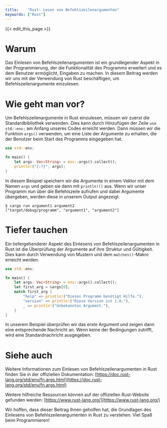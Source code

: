 ```yaml
---
title:    "Rust: Lesen von Befehlszeilenargumenten"
keywords: ["Rust"]
---
```


{{< edit_this_page >}}

# Warum

Das Einlesen von Befehlszeilenargumenten ist ein grundlegender Aspekt in der Programmierung, der die Funktionalität des Programms erweitert und es dem Benutzer ermöglicht, Eingaben zu machen. In diesem Beitrag werden wir uns mit der Verwendung von Rust beschäftigen, um Befehlszeilenargumente einzulesen.

# Wie geht man vor?

Um Befehlszeilenargumente in Rust einzulesen, müssen wir zuerst die Standardbibliothek verwenden. Dies kann durch Hinzufügen der Zeile `use std::env;` am Anfang unseres Codes erreicht werden. Dann müssen wir die Funktion `args()` verwenden, um eine Liste der Argumente zu erhalten, die der Benutzer beim Start des Programms eingegeben hat.

```Rust
use std::env;

fn main() {
    let args: Vec<String> = env::args().collect();
    println!("{:?}", args);
}
```

In diesem Beispiel speichern wir die Argumente in einem Vektor mit dem Namen `args` und geben sie dann mit `println!()` aus. Wenn wir unser Programm nun über die Befehlszeile aufrufen und dabei Argumente übergeben, werden diese in unserem Output angezeigt.

```
$ cargo run argument1 argument2
["target/debug/programm", "argument1", "argument2"]
```

# Tiefer tauchen

Ein tiefergehenderer Aspekt des Einlesens von Befehlszeilenargumenten in Rust ist die Überprüfung der Argumente auf ihre Struktur und Gültigkeit. Dies kann durch Verwendung von Mustern und dem `matches()`-Makro erreicht werden.

```Rust
use std::env;

fn main() {
    let args: Vec<String> = env::args().collect();
    let first_arg = &args[0];
    match first_arg {
        "help" => println!("Dieses Programm benötigt Hilfe."),
        "version" => println!("Diese Version ist 1.0."),
        _ => println!("Unbekanntes Argument."),
    }
}
```

In unserem Beispiel überprüfen wir das erste Argument und zeigen dann eine entsprechende Nachricht an. Wenn keine der Bedingungen zutrifft, wird eine Standardnachricht ausgegeben.

# Siehe auch

Weitere Informationen zum Einlesen von Befehlszeilenargumenten in Rust finden Sie in der offiziellen Dokumentation: [https://doc.rust-lang.org/std/env/fn.args.html](https://doc.rust-lang.org/std/env/fn.args.html)

Weitere hilfreiche Ressourcen können auf der offiziellen Rust-Website gefunden werden: [https://www.rust-lang.org/](https://www.rust-lang.org/)

Wir hoffen, dass dieser Beitrag Ihnen geholfen hat, die Grundlagen des Einlesens von Befehlszeilenargumenten in Rust zu verstehen. Viel Spaß beim Programmieren!